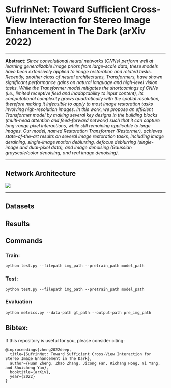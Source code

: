# SufrinNet: Toward Sufficient Cross-View Interaction for Stereo Image Enhancement in The Dark (arXiv 2022)

<hr />

**Abstract:** *Since convolutional neural networks (CNNs) perform well at learning generalizable image priors from large-scale data, these models have been extensively applied to image restoration and related tasks. Recently, another class of neural architectures, Transformers, have shown significant performance gains on natural language and high-level vision tasks. While the Transformer model mitigates the shortcomings of CNNs (i.e., limited receptive field and inadaptability to input content), its computational complexity grows quadratically with the spatial resolution, therefore making it infeasible to apply to most image restoration tasks involving high-resolution images. In this work, we propose an efficient Transformer model by making several key designs in the building blocks (multi-head attention and feed-forward network) such that it can capture long-range pixel interactions, while still remaining applicable to large images. Our model, named Restoration Transformer (Restormer), achieves state-of-the-art results on several image restoration tasks, including image deraining, single-image motion deblurring, defocus deblurring (single-image and dual-pixel data), and image denoising (Gaussian grayscale/color denoising, and real image denoising).* 
<hr />

## Network Architecture

<img src = "https://github.com/Ian0926/SufrinNet/blob/main/files/framwork.PNG"> 
<hr />

## Datasets


## Results


## Commands

### Train:
`python test.py --filepath img_path --pretrain_path model_path`

### Test:
`python test.py --filepath img_path --pretrain_path model_path`

### Evaluation
`python metrics.py --data-path gt_path --output-path pre_img_path`

## Bibtex:
If this repository is useful for you, please consider citing:
```
@inproceedings{zheng2022deep,
  title={SufrinNet: Toward Sufficient Cross-View Interaction for Stereo Image Enhancement in The Dark},
  author={Huan Zheng, Zhao Zhang, Jicong Fan, Richang Hong, Yi Yang, and Shuicheng Yan},
  booktitle={arXiv},
  year={2022}
}
```
